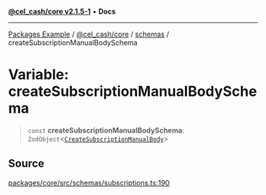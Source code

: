 [**@cel_cash/core v2.1.5-1**](../../README.md) • **Docs**

***

[Packages Example](../../../../README.md) / [@cel\_cash/core](../../README.md) / [schemas](../README.md) / createSubscriptionManualBodySchema

# Variable: createSubscriptionManualBodySchema

> `const` **createSubscriptionManualBodySchema**: `ZodObject`\<[`CreateSubscriptionManualBody`](../../index/type-aliases/CreateSubscriptionManualBody.md)\>

## Source

[packages/core/src/schemas/subscriptions.ts:190](https://github.com/Pyxlab/celcash/blob/a34e89ae69c9dcb41ba66226cb05c8c8b83b7cf4/packages/core/src/schemas/subscriptions.ts#L190)
